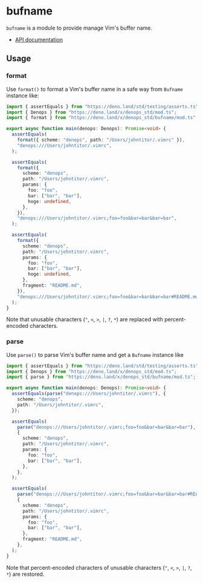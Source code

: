 # bufname

`bufname` is a module to provide manage Vim's buffer name.

- [API documentation](https://doc.deno.land/https/deno.land/x/denops_std/bufname/mod.ts)

## Usage

### format

Use `format()` to format a Vim's buffer name in a safe way from `Bufname`
instance like:

```typescript
import { assertEquals } from "https://deno.land/std/testing/asserts.ts";
import { Denops } from "https://deno.land/x/denops_std/mod.ts";
import { format } from "https://deno.land/x/denops_std/bufname/mod.ts";

export async function main(denops: Denops): Promise<void> {
  assertEquals(
    format({ scheme: "denops", path: "/Users/johntitor/.vimrc" }),
    "denops:///Users/johntitor/.vimrc",
  );

  assertEquals(
    format({
      scheme: "denops",
      path: "/Users/johntitor/.vimrc",
      params: {
        foo: "foo",
        bar: ["bar", "bar"],
        hoge: undefined,
      },
    }),
    "denops:///Users/johntitor/.vimrc;foo=foo&bar=bar&bar=bar",
  );

  assertEquals(
    format({
      scheme: "denops",
      path: "/Users/johntitor/.vimrc",
      params: {
        foo: "foo",
        bar: ["bar", "bar"],
        hoge: undefined,
      },
      fragment: "README.md",
    }),
    "denops:///Users/johntitor/.vimrc;foo=foo&bar=bar&bar=bar#README.md",
  );
}
```

Note that unusable characters (`"`, `<`, `>`, `|`, `?`, `*`) are replaced with
percent-encoded characters.

### parse

Use `parse()` to parse Vim's buffer name and get a `Bufname` instance like

```typescript
import { assertEquals } from "https://deno.land/std/testing/asserts.ts";
import { Denops } from "https://deno.land/x/denops_std/mod.ts";
import { parse } from "https://deno.land/x/denops_std/bufname/mod.ts";

export async function main(denops: Denops): Promise<void> {
  assertEquals(parse("denops:///Users/johntitor/.vimrc"), {
    scheme: "denops",
    path: "/Users/johntitor/.vimrc",
  });

  assertEquals(
    parse("denops:///Users/johntitor/.vimrc;foo=foo&bar=bar&bar=bar"),
    {
      scheme: "denops",
      path: "/Users/johntitor/.vimrc",
      params: {
        foo: "foo",
        bar: ["bar", "bar"],
      },
    },
  );

  assertEquals(
    parse("denops:///Users/johntitor/.vimrc;foo=foo&bar=bar&bar=bar#README.md"),
    {
      scheme: "denops",
      path: "/Users/johntitor/.vimrc",
      params: {
        foo: "foo",
        bar: ["bar", "bar"],
      },
      fragment: "README.md",
    },
  );
}
```

Note that percent-encoded characters of unusable characters (`"`, `<`, `>`, `|`,
`?`, `*`) are restored.
